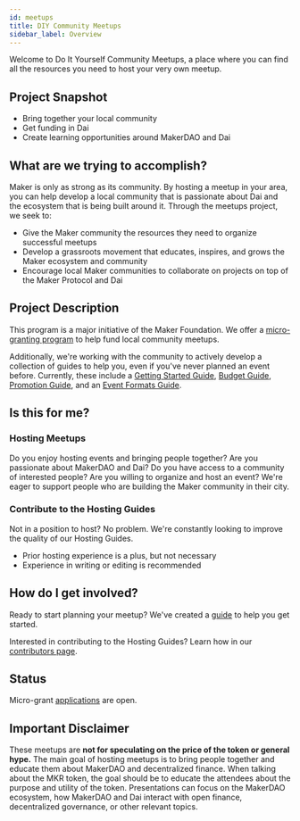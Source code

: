 ```yaml
---
id: meetups
title: DIY Community Meetups
sidebar_label: Overview
---
```


Welcome to Do It Yourself Community Meetups, a place where you can find all the resources you need to host your very own meetup.

## Project Snapshot

- Bring together your local community
- Get funding in Dai
- Create learning opportunities around MakerDAO and Dai

## What are we trying to accomplish?

Maker is only as strong as its community. By hosting a meetup in your area, you can help develop a local community that is passionate about Dai and the ecosystem that is being built around it. Through the meetups project, we seek to:

- Give the Maker community the resources they need to organize successful meetups
- Develop a grassroots movement that educates, inspires, and grows the Maker ecosystem and community
- Encourage local Maker communities to collaborate on projects on top of the Maker Protocol and Dai

## Project Description

This program is a major initiative of the Maker Foundation. We offer a [micro-granting program](meetups/requesting-funds.md) to help fund local community meetups.

Additionally, we're working with the community to actively develop a collection of guides to help you, even if you've never planned an event before. Currently, these include a [Getting Started Guide](meetups/getting-started-guide.md), [Budget Guide](meetups/budget-guide.md), [Promotion Guide](meetups/promotion-guide.md), and an [Event Formats Guide](meetups/event-formats-guide.md).

## Is this for me?

### Hosting Meetups

Do you enjoy hosting events and bringing people together? Are you passionate about MakerDAO and Dai? Do you have access to a community of interested people? Are you willing to organize and host an event? We're eager to support people who are building the Maker community in their city.

### Contribute to the Hosting Guides

Not in a position to host? No problem. We're constantly looking to improve the quality of our Hosting Guides.

- Prior hosting experience is a plus, but not necessary
- Experience in writing or editing is recommended

## How do I get involved?

Ready to start planning your meetup? We've created a [guide](meetups/getting-started-guide.md) to help you get started.

Interested in contributing to the Hosting Guides? Learn how in our [contributors page](contributing.md).

## Status

Micro-grant [applications](https://airtable.com/shr4HOtcZ8o3VZmek) are open.

## Important Disclaimer

These meetups are **not for speculating on the price of the token or general hype.** The main goal of hosting meetups is to bring people together and educate them about MakerDAO and decentralized finance. When talking about the MKR token, the goal should be to educate the attendees about the purpose and utility of the token. Presentations can focus on the MakerDAO ecosystem, how MakerDAO and Dai interact with open finance, decentralized governance, or other relevant topics.
